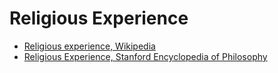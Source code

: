 # Religious Experience

- [Religious experience, Wikipedia](https://en.wikipedia.org/wiki/Religious_experience)
- [Religious Experience, Stanford Encyclopedia of Philosophy](https://plato.stanford.edu/entries/religious-experience/)
